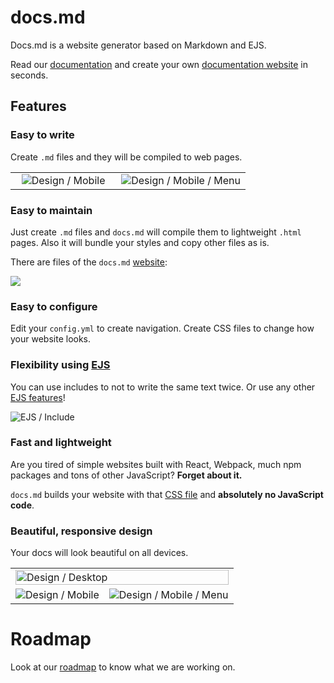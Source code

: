 
# docs.md

Docs.md is a website generator based on Markdown and EJS.

Read our [documentation](https://docs-md.kirick.me) and create your own [documentation website](https://docs-md.kirick.me/#getting-started) in seconds.

## Features

### Easy to write

Create `.md` files and they will be compiled to web pages.

<table>
  <tr>
    <td align=center width=45%>
      <img alt="Design / Mobile" src="https://user-images.githubusercontent.com/2053378/169659833-a1326811-671d-4a08-a3af-4ac412b90bb5.jpg">
    </td>
    <td align=center>
      <img alt="Design / Mobile / Menu" src="https://github.com/kirick13/docs.md/assets/2053378/a04daa4c-8929-4e71-ae9b-6dbd4b36e8df">
    </td>
  </tr>
</table>

### Easy to maintain

Just create `.md` files and `docs.md` will compile them to lightweight `.html` pages. Also it will bundle your styles and copy other files as is.

There are files of the `docs.md` [website](https://docs-md.kirick.me):

![](https://github.com/kirick13/docs.md/assets/2053378/54b1b47c-ccaa-4d5a-b11e-0c25e547b330)

### Easy to configure

Edit your `config.yml` to create navigation. Create CSS files to change how your website looks.

### Flexibility using [EJS](https://ejs.co)

You can use includes to not to write the same text twice. Or use any other [EJS features](https://ejs.co)!

<img alt="EJS / Include" src="https://user-images.githubusercontent.com/2053378/169659681-70aee81c-d750-493b-b22f-1b064c1c75b7.jpg">

### Fast and lightweight

Are you tired of simple websites built with React, Webpack, much npm packages and tons of other JavaScript? **Forget about it.**

`docs.md` builds your website with that [CSS file](https://docs-md.kirick.me/css/style.css) and **absolutely no JavaScript code**.

### Beautiful, responsive design

Your docs will look beautiful on all devices.

<table>
  <tbody>
    <tr>
      <td colspan=2>
        <img width="100%" alt="Design / Desktop" src="https://github.com/kirick13/docs.md/assets/2053378/5d062ef5-b6da-4358-aa54-e5d82357a754">
      </td>
    </tr>
    <tr></tr>
    <tr>
      <td align=center>
        <img alt="Design / Mobile" src="https://github.com/kirick13/docs.md/assets/2053378/b83efc95-fed4-4a33-a529-f883a80b90be">
      </td>
      <td align=center>
        <img alt="Design / Mobile / Menu" src="https://github.com/kirick13/docs.md/assets/2053378/0d599839-5792-438b-8e5f-9a12f288f324.jpg">
      </td>
    </tr>
  </tbody>
</table>

# Roadmap

Look at our [roadmap](https://docs-md.kirick.me/roadmap.html) to know what we are working on.
